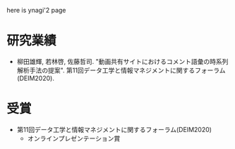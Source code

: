 here is ynagi'2 page

# 研究業績
- 柳田雄輝, 若林啓, 佐藤哲司. "動画共有サイトにおけるコメント語彙の時系列解析手法の提案". 第11回データ工学と情報マネジメントに関するフォーラム(DEIM2020).

# 受賞
- 第11回データ工学と情報マネジメントに関するフォーラム(DEIM2020)
  - オンラインプレゼンテーション賞
